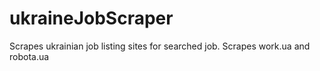 # ukraineJobScraper
Scrapes ukrainian job listing sites for searched job. Scrapes work.ua and robota.ua

